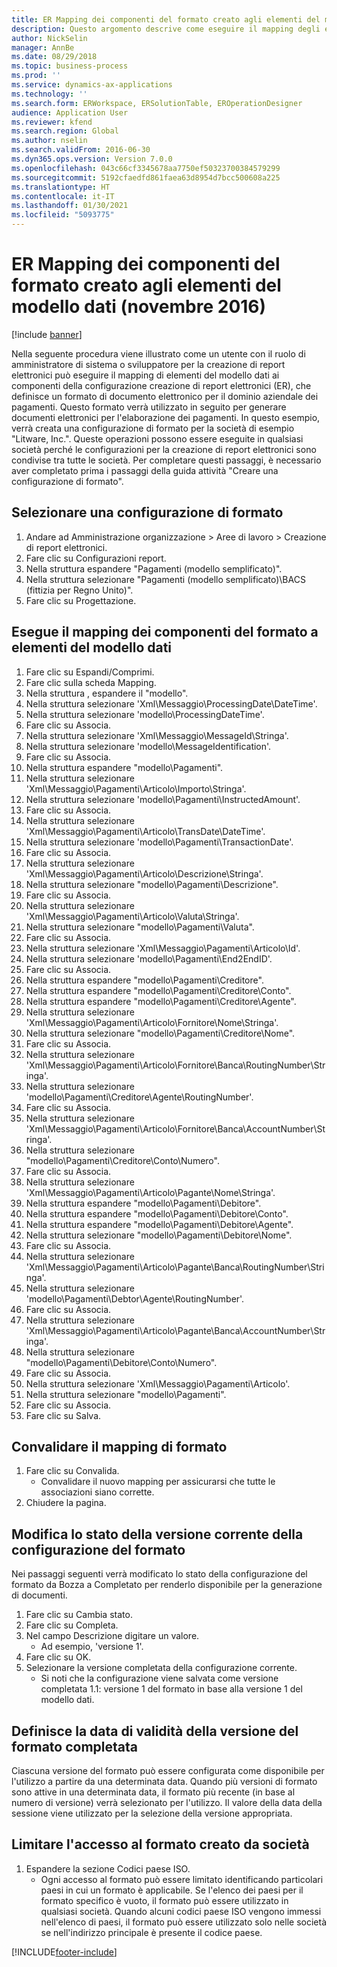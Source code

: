 ```yaml
---
title: ER Mapping dei componenti del formato creato agli elementi del modello dati (novembre 2016)
description: Questo argomento descrive come eseguire il mapping degli elementi del modello di dati ai componenti della configurazione di creazione di report elettronici (ER) creata.
author: NickSelin
manager: AnnBe
ms.date: 08/29/2018
ms.topic: business-process
ms.prod: ''
ms.service: dynamics-ax-applications
ms.technology: ''
ms.search.form: ERWorkspace, ERSolutionTable, EROperationDesigner
audience: Application User
ms.reviewer: kfend
ms.search.region: Global
ms.author: nselin
ms.search.validFrom: 2016-06-30
ms.dyn365.ops.version: Version 7.0.0
ms.openlocfilehash: 043c66cf3345678aa7750ef50323700384579299
ms.sourcegitcommit: 5192cfaedfd861faea63d8954d7bcc500608a225
ms.translationtype: HT
ms.contentlocale: it-IT
ms.lasthandoff: 01/30/2021
ms.locfileid: "5093775"
---
```

# <a name="er-map-components-of-the-created-format-to-data-model-elements-november-2016"></a>ER Mapping dei componenti del formato creato agli elementi del modello dati (novembre 2016)

[!include [banner](../../includes/banner.md)]

Nella seguente procedura viene illustrato come un utente con il ruolo di amministratore di sistema o sviluppatore per la creazione di report elettronici può eseguire il mapping di elementi del modello dati ai componenti della configurazione creazione di report elettronici (ER), che definisce un formato di documento elettronico per il dominio aziendale dei pagamenti. Questo formato verrà utilizzato in seguito per generare documenti elettronici per l'elaborazione dei pagamenti. In questo esempio, verrà creata una configurazione di formato per la società di esempio "Litware, Inc.". Queste operazioni possono essere eseguite in qualsiasi società perché le configurazioni per la creazione di report elettronici sono condivise tra tutte le società. Per completare questi passaggi, è necessario aver completato prima i passaggi della guida attività "Creare una configurazione di formato".


## <a name="select-a-format-configuration"></a>Selezionare una configurazione di formato
1. Andare ad Amministrazione organizzazione > Aree di lavoro > Creazione di report elettronici.
2. Fare clic su Configurazioni report.
3. Nella struttura espandere "Pagamenti (modello semplificato)".
4. Nella struttura selezionare "Pagamenti (modello semplificato)\BACS (fittizia per Regno Unito)".
5. Fare clic su Progettazione.

## <a name="map-format-components-to-data-model-elements"></a>Esegue il mapping dei componenti del formato a elementi del modello dati
1. Fare clic su Espandi/Comprimi.
2. Fare clic sulla scheda Mapping.
3. Nella struttura , espandere il "modello".
4. Nella struttura selezionare 'Xml\Messaggio\ProcessingDate\DateTime'.
5. Nella struttura selezionare 'modello\ProcessingDateTime'.
6. Fare clic su Associa.
7. Nella struttura selezionare 'Xml\Messaggio\MessageId\Stringa'.
8. Nella struttura selezionare 'modello\MessageIdentification'.
9. Fare clic su Associa.
10. Nella struttura espandere "modello\Pagamenti".
11. Nella struttura selezionare 'Xml\Messaggio\Pagamenti\Articolo\Importo\Stringa'.
12. Nella struttura selezionare 'modello\Pagamenti\InstructedAmount'.
13. Fare clic su Associa.
14. Nella struttura selezionare 'Xml\Messaggio\Pagamenti\Articolo\TransDate\DateTime'.
15. Nella struttura selezionare 'modello\Pagamenti\TransactionDate'.
16. Fare clic su Associa.
17. Nella struttura selezionare 'Xml\Messaggio\Pagamenti\Articolo\Descrizione\Stringa'.
18. Nella struttura selezionare "modello\Pagamenti\Descrizione".
19. Fare clic su Associa.
20. Nella struttura selezionare 'Xml\Messaggio\Pagamenti\Articolo\Valuta\Stringa'.
21. Nella struttura selezionare "modello\Pagamenti\Valuta".
22. Fare clic su Associa.
23. Nella struttura selezionare 'Xml\Messaggio\Pagamenti\Articolo\Id'.
24. Nella struttura selezionare 'modello\Pagamenti\End2EndID'.
25. Fare clic su Associa.
26. Nella struttura espandere "modello\Pagamenti\Creditore".
27. Nella struttura espandere "modello\Pagamenti\Creditore\Conto".
28. Nella struttura espandere "modello\Pagamenti\Creditore\Agente".
29. Nella struttura selezionare 'Xml\Messaggio\Pagamenti\Articolo\Fornitore\Nome\Stringa'.
30. Nella struttura selezionare "modello\Pagamenti\Creditore\Nome".
31. Fare clic su Associa.
32. Nella struttura selezionare 'Xml\Messaggio\Pagamenti\Articolo\Fornitore\Banca\RoutingNumber\Stringa'.
33. Nella struttura selezionare 'modello\Pagamenti\Creditore\Agente\RoutingNumber'.
34. Fare clic su Associa.
35. Nella struttura selezionare 'Xml\Messaggio\Pagamenti\Articolo\Fornitore\Banca\AccountNumber\Stringa'.
36. Nella struttura selezionare "modello\Pagamenti\Creditore\Conto\Numero".
37. Fare clic su Associa.
38. Nella struttura selezionare 'Xml\Messaggio\Pagamenti\Articolo\Pagante\Nome\Stringa'.
39. Nella struttura espandere "modello\Pagamenti\Debitore".
40. Nella struttura espandere "modello\Pagamenti\Debitore\Conto".
41. Nella struttura espandere "modello\Pagamenti\Debitore\Agente".
42. Nella struttura selezionare "modello\Pagamenti\Debitore\Nome".
43. Fare clic su Associa.
44. Nella struttura selezionare 'Xml\Messaggio\Pagamenti\Articolo\Pagante\Banca\RoutingNumber\Stringa'.
45. Nella struttura selezionare 'modello\Pagamenti\Debtor\Agente\RoutingNumber'.
46. Fare clic su Associa.
47. Nella struttura selezionare 'Xml\Messaggio\Pagamenti\Articolo\Pagante\Banca\AccountNumber\Stringa'.
48. Nella struttura selezionare "modello\Pagamenti\Debitore\Conto\Numero".
49. Fare clic su Associa.
50. Nella struttura selezionare 'Xml\Messaggio\Pagamenti\Articolo'.
51. Nella struttura selezionare "modello\Pagamenti".
52. Fare clic su Associa.
53. Fare clic su Salva.

## <a name="validate-format-mapping"></a>Convalidare il mapping di formato
1. Fare clic su Convalida.
    * Convalidare il nuovo mapping per assicurarsi che tutte le associazioni siano corrette.  
2. Chiudere la pagina.

## <a name="change-status-of-the-current-version-of-format-configuration"></a>Modifica lo stato della versione corrente della configurazione del formato
Nei passaggi seguenti verrà modificato lo stato della configurazione del formato da Bozza a Completato per renderlo disponibile per la generazione di documenti.  
1. Fare clic su Cambia stato.
2. Fare clic su Completa.
3. Nel campo Descrizione digitare un valore.
    * Ad esempio, 'versione 1'.  
4. Fare clic su OK.
5. Selezionare la versione completata della configurazione corrente.
    * Si noti che la configurazione viene salvata come versione completata 1.1: versione 1 del formato in base alla versione 1 del modello dati.  

## <a name="define-effective-date-for-completed-version-of-format"></a>Definisce la data di validità della versione del formato completata
Ciascuna versione del formato può essere configurata come disponibile per l'utilizzo a partire da una determinata data. Quando più versioni di formato sono attive in una determinata data, il formato più recente (in base al numero di versione) verrà selezionato per l'utilizzo. Il valore della data della sessione viene utilizzato per la selezione della versione appropriata.  

## <a name="restrict-access-to-created-format-from-companies"></a>Limitare l'accesso al formato creato da società
1. Espandere la sezione Codici paese ISO.
    * Ogni accesso al formato può essere limitato identificando particolari paesi in cui un formato è applicabile. Se l'elenco dei paesi per il formato specifico è vuoto, il formato può essere utilizzato in qualsiasi società. Quando alcuni codici paese ISO vengono immessi nell'elenco di paesi, il formato può essere utilizzato solo nelle società se nell'indirizzo principale è presente il codice paese.  



[!INCLUDE[footer-include](../../../../includes/footer-banner.md)]